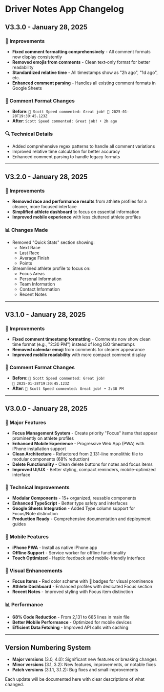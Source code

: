 # Driver Notes App Changelog

## V3.3.0 - January 28, 2025

### 🔧 Improvements
- **Fixed comment formatting comprehensively** - All comment formats now display consistently
- **Removed emojis from comments** - Clean text-only format for better readability
- **Standardized relative time** - All timestamps show as "2h ago", "1d ago", etc.
- **Enhanced comment parsing** - Handles all existing comment formats in Google Sheets

### 📝 Comment Format Changes
- **Before**: `💬 Scott Speed commented: Great job! 📅 2025-01-28T19:30:45.123Z`
- **After**: `Scott Speed commented: Great job! • 2h ago`

### 🔍 Technical Details
- Added comprehensive regex patterns to handle all comment variations
- Improved relative time calculation for better accuracy
- Enhanced comment parsing to handle legacy formats

---

## V3.2.0 - January 28, 2025

### 🔧 Improvements
- **Removed race and performance results** from athlete profiles for a cleaner, more focused interface
- **Simplified athlete dashboard** to focus on essential information
- **Improved mobile experience** with less cluttered athlete profiles

### 📊 Changes Made
- Removed "Quick Stats" section showing:
  - Next Race
  - Last Race
  - Average Finish
  - Points
- Streamlined athlete profile to focus on:
  - Focus Areas
  - Personal Information
  - Team Information
  - Contact Information
  - Recent Notes

---

## V3.1.0 - January 28, 2025

### 🔧 Improvements
- **Fixed comment timestamp formatting** - Comments now show clean time format (e.g., "2:30 PM") instead of long ISO timestamps
- **Removed calendar emoji** from comments for cleaner appearance
- **Improved mobile readability** with more compact comment display

### 📝 Comment Format Changes
- **Before**: `💬 Scott Speed commented: Great job!`<br>`📅 2025-01-28T19:30:45.123Z`
- **After**: `💬 Scott Speed commented: Great job! • 2:30 PM`

---

## V3.0.0 - January 28, 2025

### 🎯 Major Features
- **Focus Management System** - Create priority "Focus" items that appear prominently on athlete profiles
- **Enhanced Mobile Experience** - Progressive Web App (PWA) with iPhone installation support
- **Clean Architecture** - Refactored from 2,131-line monolithic file to modular components (68% reduction)
- **Delete Functionality** - Clean delete buttons for notes and focus items
- **Improved UI/UX** - Better styling, compact reminders, mobile-optimized interface

### 🔧 Technical Improvements
- **Modular Components** - 15+ organized, reusable components
- **Enhanced TypeScript** - Better type safety and interfaces
- **Google Sheets Integration** - Added Type column support for Focus/Note distinction
- **Production Ready** - Comprehensive documentation and deployment guides

### 📱 Mobile Features
- **iPhone PWA** - Install as native iPhone app
- **Offline Support** - Service worker for offline functionality
- **Touch Optimized** - Haptic feedback and mobile-friendly interface

### 🎨 Visual Enhancements
- **Focus Items** - Red color scheme with 🎯 badges for visual prominence
- **Athlete Dashboard** - Enhanced profiles with dedicated Focus section
- **Recent Notes** - Improved styling with Focus item distinction

### 📊 Performance
- **68% Code Reduction** - From 2,131 to 685 lines in main file
- **Better Mobile Performance** - Optimized for mobile devices
- **Efficient Data Fetching** - Improved API calls with caching

---

## Version Numbering System

- **Major versions** (3.0, 4.0): Significant new features or breaking changes
- **Minor versions** (3.1, 3.2): New features, improvements, or notable fixes
- **Patch versions** (3.1.1, 3.1.2): Bug fixes and small improvements

Each update will be documented here with clear descriptions of what changed. 